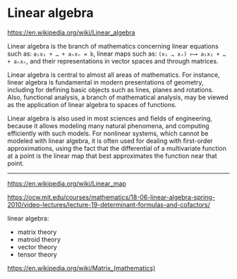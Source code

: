 # Linear algebra

https://en.wikipedia.org/wiki/Linear_algebra

Linear algebra is the branch of mathematics concerning linear equations such as: `a₁x₁ + … + aₙxₙ = b`, linear maps such as: `(x₁ … xₙ) ⟼ a₁x₁ + … + aₙxₙ`, and their representations in vector spaces and through matrices.

Linear algebra is central to almost all areas of mathematics. For instance, linear algebra is fundamental in modern presentations of geometry, including for defining basic objects such as lines, planes and rotations. Also, functional analysis, a branch of mathematical analysis, may be viewed as the application of linear algebra to spaces of functions.

Linear algebra is also used in most sciences and fields of engineering, because it allows modeling many natural phenomena, and computing efficiently with such models. For nonlinear systems, which cannot be modeled with linear algebra, it is often used for dealing with first-order approximations, using the fact that the differential of a multivariate function at a point is the linear map that best approximates the function near that point.

---
https://en.wikipedia.org/wiki/Linear_map

https://ocw.mit.edu/courses/mathematics/18-06-linear-algebra-spring-2010/video-lectures/lecture-19-determinant-formulas-and-cofactors/


linear algebra:
- matrix theory
- matroid theory
- vector theory
- tensor theory

https://en.wikipedia.org/wiki/Matrix_(mathematics)
